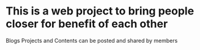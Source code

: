 # This is a web project to bring people closer for benefit of each other 
Blogs Projects and Contents can be posted and shared by members 